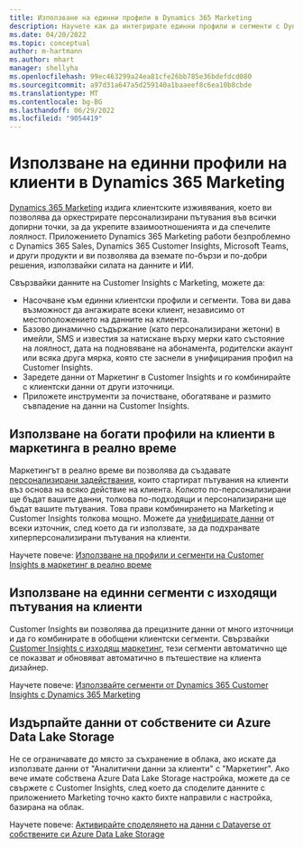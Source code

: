 ```yaml
---
title: Използване на единни профили в Dynamics 365 Marketing
description: Научете как да интегрирате единни профили и сегменти с Dynamics 365 Marketing.
ms.date: 04/20/2022
ms.topic: conceptual
author: m-hartmann
ms.author: mhart
manager: shellyha
ms.openlocfilehash: 99ec463299a24ea81cfe26bb785e36bdefdcd080
ms.sourcegitcommit: a97d31a647a5d259140a1baaeef8c6ea10b8cbde
ms.translationtype: MT
ms.contentlocale: bg-BG
ms.lasthandoff: 06/29/2022
ms.locfileid: "9054419"
---
```

# <a name="use-unified-customer-profiles-in-dynamics-365-marketing"></a>Използване на единни профили на клиенти в Dynamics 365 Marketing

[Dynamics 365 Marketing](/dynamics365/marketing/overview) издига клиентските изживявания, което ви позволява да оркестрирате персонализирани пътувания във всички допирни точки, за да укрепите взаимоотношенията и да спечелите лоялност. Приложението Dynamics 365 Marketing работи безпроблемно с Dynamics 365 Sales, Dynamics 365 Customer Insights, Microsoft Teams, и други продукти и ви позволява да вземате по-бързи и по-добри решения, използвайки силата на данните и ИИ.

Свързвайки данните на Customer Insights с Marketing, можете да:

- Насочване към единни клиентски профили и сегменти. Това ви дава възможност да ангажирате всеки клиент, независимо от местоположението на данните на клиента.
- Базово динамично съдържание (като персонализирани жетони) в имейли, SMS и известия за натискане върху мерки като състояние на лоялност, дата на подновяване на абонамента, родителски акаунт или всяка друга мярка, която сте заснели в унифицирания профил на Customer Insights.
- Заредете данни от Маркетинг в Customer Insights и го комбинирайте с клиентски данни от други източници.
- Приложете инструменти за почистване, обогатяване и размито съвпадение на данни на Customer Insights.

## <a name="use-rich-customer-profiles-in-real-time-marketing"></a>Използване на богати профили на клиенти в маркетинга в реално време

Маркетингът в реално време ви позволява да създавате [персонализирани задействания](/dynamics365/marketing/real-time-marketing-custom-triggers), които стартират пътувания на клиенти въз основа на всяко действие на клиента. Колкото по-персонализирани ще бъдат вашите данни, толкова по-подходящи и персонализирани ще бъдат вашите пътувания. Това прави комбинирането на Marketing и Customer Insights толкова мощно. Можете да [унифицирате данни](data-unification.md) от всеки източник, след което да ги използвате, за да подхранвате хиперперсонализирани пътувания на клиенти.

Научете повече: [Използване на профили и сегменти на Customer Insights в маркетинг в реално време](/dynamics365/marketing/real-time-marketing-ci-profile)

## <a name="use-unified-segments-with-outbound-customer-journeys"></a>Използване на единни сегменти с изходящи пътувания на клиенти

Customer Insights ви позволява да прецизните данни от много източници и да го комбинирате в обобщени клиентски сегменти. Свързвайки [Customer Insights с изходящ маркетинг](export-dynamics365-marketing.md), тези сегменти автоматично ще се показват *и* обновяват автоматично в пътешествие на клиента дизайнер.

Научете повече: [Използвайте сегменти от Dynamics 365 Customer Insights с Dynamics 365 Marketing](/dynamics365/marketing/customer-insights-segments)

## <a name="pull-data-from-your-own-azure-data-lake-storage"></a>Издърпайте данни от собствените си Azure Data Lake Storage

Не се ограничавате до място за съхранение в облака, ако искате да използвате данни от "Аналитични данни за клиенти" с "Маркетинг". Ако вече имате собствена Azure Data Lake Storage настройка, можете да се свържете с Customer Insights, след което да споделите данните с приложението Marketing точно както бихте направили с настройка, базирана на облак.

Научете повече: [Активирайте споделянето на данни с Dataverse от собствените си Azure Data Lake Storage](customer-insights-dataverse.md#enable-data-sharing-with-dataverse-from-your-own-azure-data-lake-storage-preview)
